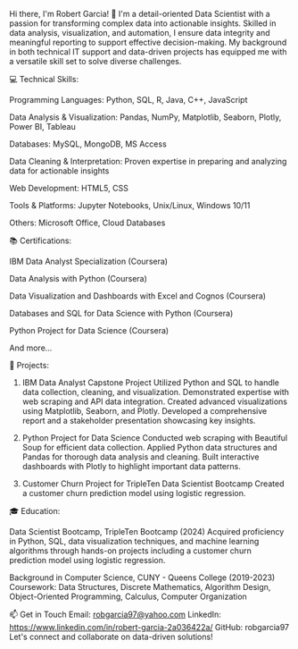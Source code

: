 Hi there, I'm Robert Garcia! 👋
I'm a detail-oriented Data Scientist with a passion for transforming complex data into actionable insights. Skilled in data analysis, visualization, and automation, I ensure data integrity and meaningful reporting to support effective decision-making. My background in both technical IT support and data-driven projects has equipped me with a versatile skill set to solve diverse challenges.

💻 Technical Skills:

Programming Languages: Python, SQL, R, Java, C++, JavaScript

Data Analysis & Visualization: Pandas, NumPy, Matplotlib, Seaborn, Plotly, Power BI, Tableau

Databases: MySQL, MongoDB, MS Access

Data Cleaning & Interpretation: Proven expertise in preparing and analyzing data for actionable insights

Web Development: HTML5, CSS

Tools & Platforms: Jupyter Notebooks, Unix/Linux, Windows 10/11

Others: Microsoft Office, Cloud Databases


📚 Certifications:

IBM Data Analyst Specialization (Coursera)

Data Analysis with Python (Coursera)

Data Visualization and Dashboards with Excel and Cognos (Coursera)

Databases and SQL for Data Science with Python (Coursera)

Python Project for Data Science (Coursera)

And more...


🚀 Projects:

1. IBM Data Analyst Capstone Project
Utilized Python and SQL to handle data collection, cleaning, and visualization.
Demonstrated expertise with web scraping and API data integration.
Created advanced visualizations using Matplotlib, Seaborn, and Plotly.
Developed a comprehensive report and a stakeholder presentation showcasing key insights.

2. Python Project for Data Science
Conducted web scraping with Beautiful Soup for efficient data collection.
Applied Python data structures and Pandas for thorough data analysis and cleaning.
Built interactive dashboards with Plotly to highlight important data patterns.

3. Customer Churn Project for TripleTen Data Scientist Bootcamp
Created a customer churn prediction model using logistic regression.


🎓 Education:

Data Scientist Bootcamp, TripleTen Bootcamp (2024)
Acquired proficiency in Python, SQL, data visualization techniques, and machine learning algorithms through hands-on projects including a customer churn prediction model using logistic regression.

Background in Computer Science, CUNY - Queens College (2019-2023)
Coursework: Data Structures, Discrete Mathematics, Algorithm Design, Object-Oriented Programming, Calculus, Computer Organization


📫 Get in Touch
Email: robgarcia97@yahoo.com
LinkedIn: https://www.linkedin.com/in/robert-garcia-2a036422a/
GitHub: robgarcia97
Let's connect and collaborate on data-driven solutions!

<!--
**robgarcia97/robgarcia97** is a ✨ _special_ ✨ repository because its `README.md` (this file) appears on your GitHub profile.

Here are some ideas to get you started:

- 🔭 I’m currently working on ...
- 🌱 I’m currently learning ...
- 👯 I’m looking to collaborate on ...
- 🤔 I’m looking for help with ...
- 💬 Ask me about ...
- 📫 How to reach me: ...
- 😄 Pronouns: ...
- ⚡ Fun fact: ...
-->
